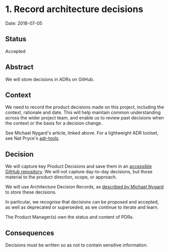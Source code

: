 # 1. Record architecture decisions

Date: 2018-07-05

## Status

Accepted

## Abstract

We will store decisions in ADRs on GitHub.

## Context

We need to record the product decisions made on this project, including the context, rationale and date. This will help maintain common understanding across the wider project team, and enable us to review past decisions when the context or the basis for a decision change.

See Michael Nygard's article, linked above. For a lightweight ADR toolset, see Nat Pryce's [adr-tools](https://github.com/npryce/adr-tools).

## Decision

We will capture key Product Decisions and save them in an [accessible GitHub repository](https://github.com/Crown-Commercial-Service/CMp-Architecture-Decision-Records).
 We will not capture day-to-day decisions, but those material to the product direction, scope, or approach.

We will use Architecture Decision Records, as [described by Michael Nygard](http://thinkrelevance.com/blog/2011/11/15/documenting-architecture-decisions)
to store these decisions.

In particular, we recognise that decisions can be proposed and accepted, as well as deprecated or superseded, as we continue to iterate and learn.

The Product Manager(s) own the status and content of PDRs. 


## Consequences

Decisions must be written so as not to contain sensitive information.
